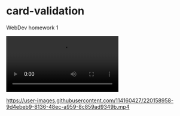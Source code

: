 # card-validation
WebDev homework 1

![demonstration](validation.mp4)


https://user-images.githubusercontent.com/114160427/220158958-9d4ebeb9-8136-48ec-a959-8c859ad9349b.mp4

